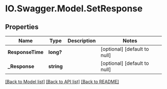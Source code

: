 # IO.Swagger.Model.SetResponse
## Properties

Name | Type | Description | Notes
------------ | ------------- | ------------- | -------------
**ResponseTime** | **long?** |  | [optional] [default to null]
**_Response** | **string** |  | [optional] [default to null]

[[Back to Model list]](../README.md#documentation-for-models) [[Back to API list]](../README.md#documentation-for-api-endpoints) [[Back to README]](../README.md)

